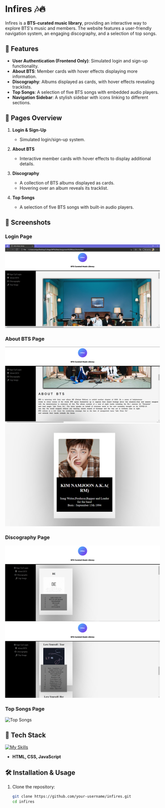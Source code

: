 # Infires 🎶🔥  

Infires is a **BTS-curated music library**, providing an interactive way to explore BTS's music and members. The website features a user-friendly navigation system, an engaging discography, and a selection of top songs.

## 🌟 Features  

- **User Authentication (Frontend Only)**: Simulated login and sign-up functionality.  
- **About BTS**: Member cards with hover effects displaying more information.  
- **Discography**: Albums displayed as cards, with hover effects revealing tracklists.  
- **Top Songs**: A selection of five BTS songs with embedded audio players.  
- **Navigation Sidebar**: A stylish sidebar with icons linking to different sections.

## 🚀 Pages Overview  

1. **Login & Sign-Up**  
   - Simulated login/sign-up system.  

2. **About BTS**  
   - Interactive member cards with hover effects to display additional details.  

3. **Discography**  
   - A collection of BTS albums displayed as cards.  
   - Hovering over an album reveals its tracklist.  

4. **Top Songs**  
   - A selection of five BTS songs with built-in audio players.  

## 📸 Screenshots  

### Login Page  
![Login Page](ss/ss1.png)  

### About BTS Page  
![About BTS](ss/ss2.png)  
![Member Card Hover](ss/member-card-hover.png)

### Discography Page  
![Discography](ss/disco1.png)  
![Discography](ss/disco2.png)

### Top Songs Page  
![Top Songs](ss/top-songs.png) 

## 🔧 Tech Stack  
[![My Skills](https://skillicons.dev/icons?i=html,css,js)](https://skillicons.dev)
- **HTML, CSS, JavaScript**  

## 🛠 Installation & Usage  

1. Clone the repository:  
   ```bash
   git clone https://github.com/your-username/infires.git
   cd infires
